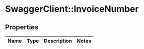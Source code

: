 # SwaggerClient::InvoiceNumber

## Properties
Name | Type | Description | Notes
------------ | ------------- | ------------- | -------------


